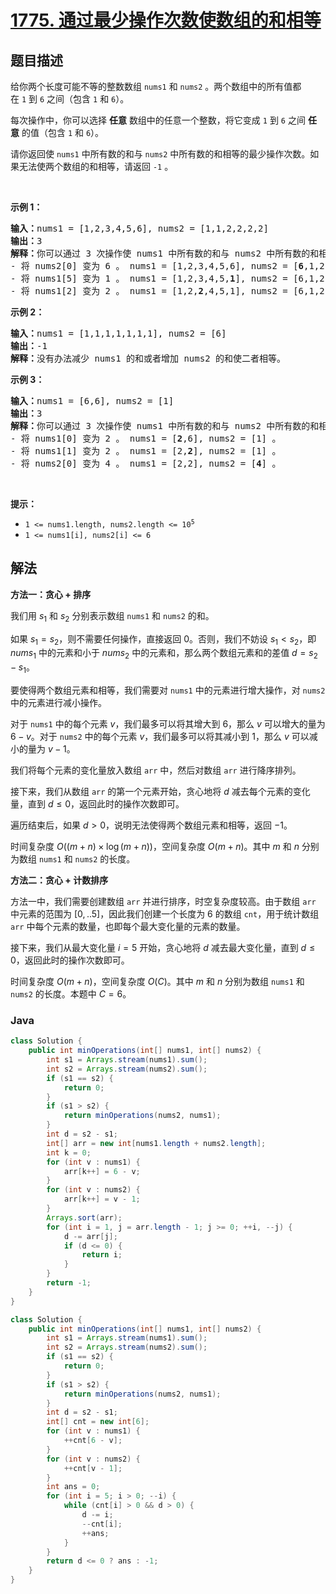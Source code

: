 # [1775. 通过最少操作次数使数组的和相等](https://leetcode.cn/problems/equal-sum-arrays-with-minimum-number-of-operations)

## 题目描述

<p>给你两个长度可能不等的整数数组 <code>nums1</code> 和 <code>nums2</code> 。两个数组中的所有值都在 <code>1</code> 到 <code>6</code> 之间（包含 <code>1</code> 和 <code>6</code>）。</p>

<p>每次操作中，你可以选择 <strong>任意</strong> 数组中的任意一个整数，将它变成 <code>1</code> 到 <code>6</code> 之间 <strong>任意</strong> 的值（包含 <code>1</code> 和 <code><span style="">6</span></code>）。</p>

<p>请你返回使 <code>nums1</code> 中所有数的和与 <code>nums2</code> 中所有数的和相等的最少操作次数。如果无法使两个数组的和相等，请返回 <code>-1</code> 。</p>

<p> </p>

<p><strong>示例 1：</strong></p>

<pre><b>输入：</b>nums1 = [1,2,3,4,5,6], nums2 = [1,1,2,2,2,2]
<b>输出：</b>3
<b>解释：</b>你可以通过 3 次操作使 nums1 中所有数的和与 nums2 中所有数的和相等。以下数组下标都从 0 开始。
- 将 nums2[0] 变为 6 。 nums1 = [1,2,3,4,5,6], nums2 = [<strong>6</strong>,1,2,2,2,2] 。
- 将 nums1[5] 变为 1 。 nums1 = [1,2,3,4,5,<strong>1</strong>], nums2 = [6,1,2,2,2,2] 。
- 将 nums1[2] 变为 2 。 nums1 = [1,2,<strong>2</strong>,4,5,1], nums2 = [6,1,2,2,2,2] 。
</pre>

<p><strong>示例 2：</strong></p>

<pre><b>输入：</b>nums1 = [1,1,1,1,1,1,1], nums2 = [6]
<b>输出：</b>-1
<b>解释：</b>没有办法减少 nums1 的和或者增加 nums2 的和使二者相等。
</pre>

<p><strong>示例 3：</strong></p>

<pre><b>输入：</b>nums1 = [6,6], nums2 = [1]
<b>输出：</b>3
<b>解释：</b>你可以通过 3 次操作使 nums1 中所有数的和与 nums2 中所有数的和相等。以下数组下标都从 0 开始。
- 将 nums1[0] 变为 2 。 nums1 = [<strong>2</strong>,6], nums2 = [1] 。
- 将 nums1[1] 变为 2 。 nums1 = [2,<strong>2</strong>], nums2 = [1] 。
- 将 nums2[0] 变为 4 。 nums1 = [2,2], nums2 = [<strong>4</strong>] 。
</pre>

<p> </p>

<p><strong>提示：</strong></p>

<ul>
	<li><code>1 &lt;= nums1.length, nums2.length &lt;= 10<sup>5</sup></code></li>
	<li><code>1 &lt;= nums1[i], nums2[i] &lt;= 6</code></li>
</ul>

## 解法

**方法一：贪心 + 排序**

我们用 $s_1$ 和 $s_2$ 分别表示数组 `nums1` 和 `nums2` 的和。

如果 $s_1 = s_2$，则不需要任何操作，直接返回 $0$。否则，我们不妨设 $s_1 \lt s_2$，即 $nums_1$ 中的元素和小于 $nums_2$ 中的元素和，那么两个数组元素和的差值 $d=s_2-s_1$。

要使得两个数组元素和相等，我们需要对 `nums1` 中的元素进行增大操作，对 `nums2` 中的元素进行减小操作。

对于 `nums1` 中的每个元素 $v$，我们最多可以将其增大到 $6$，那么 $v$ 可以增大的量为 $6-v$。对于 `nums2` 中的每个元素 $v$，我们最多可以将其减小到 $1$，那么 $v$ 可以减小的量为 $v-1$。

我们将每个元素的变化量放入数组 `arr` 中，然后对数组 `arr` 进行降序排列。

接下来，我们从数组 `arr` 的第一个元素开始，贪心地将 $d$ 减去每个元素的变化量，直到 $d \leq 0$，返回此时的操作次数即可。

遍历结束后，如果 $d \gt 0$，说明无法使得两个数组元素和相等，返回 $-1$。

时间复杂度 $O((m+n) \times \log (m + n))$，空间复杂度 $O(m+n)$。其中 $m$ 和 $n$ 分别为数组 `nums1` 和 `nums2` 的长度。

**方法二：贪心 + 计数排序**

方法一中，我们需要创建数组 `arr` 并进行排序，时空复杂度较高。由于数组 `arr` 中元素的范围为 $[0,..5]$，因此我们创建一个长度为 $6$ 的数组 `cnt`，用于统计数组 `arr` 中每个元素的数量，也即每个最大变化量的元素的数量。

接下来，我们从最大变化量 $i=5$ 开始，贪心地将 $d$ 减去最大变化量，直到 $d \leq 0$，返回此时的操作次数即可。

时间复杂度 $O(m+n)$，空间复杂度 $O(C)$。其中 $m$ 和 $n$ 分别为数组 `nums1` 和 `nums2` 的长度。本题中 $C=6$。

### **Java**

```java
class Solution {
    public int minOperations(int[] nums1, int[] nums2) {
        int s1 = Arrays.stream(nums1).sum();
        int s2 = Arrays.stream(nums2).sum();
        if (s1 == s2) {
            return 0;
        }
        if (s1 > s2) {
            return minOperations(nums2, nums1);
        }
        int d = s2 - s1;
        int[] arr = new int[nums1.length + nums2.length];
        int k = 0;
        for (int v : nums1) {
            arr[k++] = 6 - v;
        }
        for (int v : nums2) {
            arr[k++] = v - 1;
        }
        Arrays.sort(arr);
        for (int i = 1, j = arr.length - 1; j >= 0; ++i, --j) {
            d -= arr[j];
            if (d <= 0) {
                return i;
            }
        }
        return -1;
    }
}
```

```java
class Solution {
    public int minOperations(int[] nums1, int[] nums2) {
        int s1 = Arrays.stream(nums1).sum();
        int s2 = Arrays.stream(nums2).sum();
        if (s1 == s2) {
            return 0;
        }
        if (s1 > s2) {
            return minOperations(nums2, nums1);
        }
        int d = s2 - s1;
        int[] cnt = new int[6];
        for (int v : nums1) {
            ++cnt[6 - v];
        }
        for (int v : nums2) {
            ++cnt[v - 1];
        }
        int ans = 0;
        for (int i = 5; i > 0; --i) {
            while (cnt[i] > 0 && d > 0) {
                d -= i;
                --cnt[i];
                ++ans;
            }
        }
        return d <= 0 ? ans : -1;
    }
}
```
